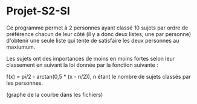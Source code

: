 # Projet-S2-SI

Ce programme permet à 2 personnes ayant classé 10 sujets par ordre de préférence chacun de leur côté 
(il y a donc deux listes, une par personne) d'obtenir une seule liste qui tente de satisfaire les deux personnes au maxiumum.

Les sujets ont des importances de moins en moins fortes selon leur classement en suivant la loi donnée par la fonction suivante :

f(x) = pi/2 - arctan(0,5 * (x - n/2)), n étant le nombre de sujets classés par les personnes.

(graphe de la courbe dans les fichiers)
